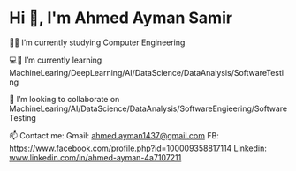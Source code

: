 # Hi 👋, I'm Ahmed Ayman Samir

🧑‍💻 I’m currently studying Computer Engineering  

💻📘 I’m currently learning MachineLearing/DeepLearning/AI/DataScience/DataAnalysis/SoftwareTesting

🤝 I’m looking to collaborate on MachineLearing/AI/DataScience/DataAnalysis/SoftwareEngieering/SoftwareTesting

📫 Contact me: 
                Gmail: ahmed.ayman1437@gmail.com
                FB: https://www.facebook.com/profile.php?id=100009358817114
                Linkedin: www.linkedin.com/in/ahmed-ayman-4a7107211
